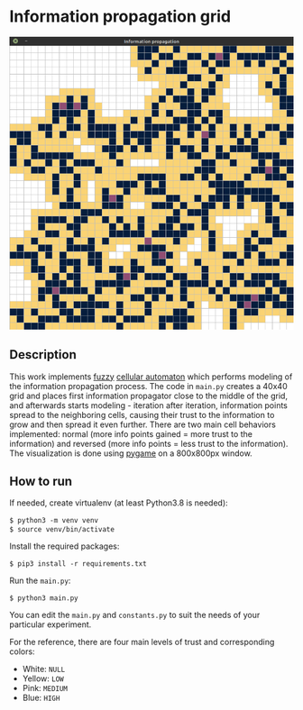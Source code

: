 # Information propagation grid  
![Information propagation example](example.png)    
    
## Description    
 This work implements [fuzzy](https://en.wikipedia.org/wiki/Fuzzy_set) [cellular automaton](https://en.wikipedia.org/wiki/Cellular_automaton) which performs modeling of the information propagation process. The code in `main.py` creates a 40x40 grid and places first information propagator close to the middle of the grid, and afterwards starts modeling - iteration after iteration, information points spread to the neighboring cells, causing their trust to the information to grow and then spread it even further. There are two main cell behaviors implemented: normal (more info points gained = more trust to the information) and reversed (more info points = less trust to the information). The visualization is done using [pygame](https://www.pygame.org/wiki/about) on a 800x800px window.  
    
## How to run 
If needed, create virtualenv (at least Python3.8 is needed):    
    
    $ python3 -m venv venv
    $ source venv/bin/activate

Install the required packages:  
  
    $ pip3 install -r requirements.txt  

Run the `main.py`:    
    
    $ python3 main.py  
    
You can edit the `main.py` and `constants.py` to suit the needs of your particular experiment.    

For the reference, there are four main levels of trust and corresponding colors:

 - White: `NULL`
 - Yellow: `LOW`
 - Pink: `MEDIUM`
 - Blue: `HIGH`
